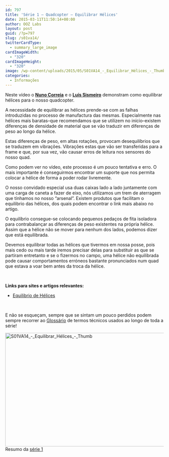 ```yaml
---
id: 797
title: 'Série 1 — Quadcopter — Equilibrar Hélices'
date: 2015-03-11T11:50:14+00:00
author: OOZ Labs
layout: post
guid: /?p=797
slug: /s01va14/
twitterCardType:
  - summary_large_image
cardImageWidth:
  - "320"
cardImageHeight:
  - "320"
image: /wp-content/uploads/2015/05/S01VA14_-_Equilibrar_Hélices_-_Thumb.jpg
categories:
  - Informações
---
```

Neste vídeo o [**Nuno Correia**](/equipa/nuno-correia/ "Nuno Correia") e o [**Luís Sismeiro**](/series/serie-1/s01-convidado-especial/ "Convidado Especial – Luís Sismeiro") demonstram como equilibrar hélices para o nosso quadcopter.

<p style="text-align: center;">
</p>

A necessidade de equilibrar as hélices prende-se com as falhas introduzidas no processo de manufactura das mesmas. Especialmente nas hélices mais baratas–que recomendamos que se utilizem no início–existem diferenças de densidade de material que se vão traduzir em diferenças de peso ao longo da hélice.

Estas diferenças de peso, em altas rotações, provocam desequilíbrios que se traduzem em vibrações. Vibrações estas que vão ser transferidas para a frame e que, por sua vez, vão causar erros de leitura nos sensores do nosso quad.

Como podem ver no vídeo, este processo é um pouco tentativa e erro. O mais importante é conseguirmos encontrar um suporte que nos permita colocar a hélice de forma a poder rodar livremente.

O nosso convidado especial usa duas caixas lado a lado juntamente com uma carga de caneta a fazer de eixo, nós utilizamos um trem de aterragem que tínhamos no nosso &#8220;arsenal&#8221;. Existem produtos que facilitam o equilibrio das hélices, dos quais podem encontrar o link mais abaixo no artigo.

O equilíbrio consegue-se colocando pequenos pedaços de fita isoladora para contrabalançar as diferenças de peso existentes na própria hélice. Assim que a hélice não se mover para nenhum dos lados, podemos dizer que está equilibrada.

Devemos equilibrar todas as hélices que tivermos em nossa posse, pois mais cedo ou mais tarde iremos precisar delas para substituir as que se partiram entretanto e se o fizermos no campo, uma hélice não equilibrada pode causar comportamentos erróneos bastante pronunciados num quad que estava a voar bem antes da troca da hélice.

&nbsp;

<strong title="Motores Brushless">Links para sites e artigos relevantes:</strong>

  * <a title="Equilibrio de Hélices" href="http://www.hobbyking.com/hobbyking/store/uh_viewitem.asp?idproduct=20982&aff=1325431" target="_blank">Equilibrio de Hélices</a>

&nbsp;

E não se esqueçam, sempre que se sintam um pouco perdidos podem sempre recorrer ao [Glossário](/s01-glossary/ "Glossário") de termos técnicos usados ao longo de toda a série!

[<img class="aligncenter size-large wp-image-800" src="/wp-content/uploads/2015/05/S01VA14_-_Equilibrar_Hélices_-_Thumb-1024x576.jpg" alt="S01VA14_-_Equilibrar_Hélices_-_Thumb" width="640" height="360" srcset="/wp-content/uploads/2015/05/S01VA14_-_Equilibrar_Hélices_-_Thumb-1024x576.jpg 1024w, /wp-content/uploads/2015/05/S01VA14_-_Equilibrar_Hélices_-_Thumb-300x169.jpg 300w, /wp-content/uploads/2015/05/S01VA14_-_Equilibrar_Hélices_-_Thumb-280x158.jpg 280w, /wp-content/uploads/2015/05/S01VA14_-_Equilibrar_Hélices_-_Thumb.jpg 1280w" sizes="(max-width: 640px) 100vw, 640px" />](/wp-content/uploads/2015/05/S01VA14_-_Equilibrar_Hélices_-_Thumb.jpg)Resumo da [série 1](/series/serie-1/ "Resumo da série 1")